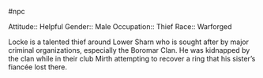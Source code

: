#npc 

Attitude:: Helpful
Gender:: Male
Occupation:: Thief
Race:: Warforged

Locke is a talented thief around Lower Sharn who is sought after by major criminal organizations, especially the Boromar Clan. He was kidnapped by the clan while in their club Mirth attempting to recover a ring that his sister’s fiancée lost there.